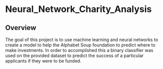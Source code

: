 # Neural_Network_Charity_Analysis


## Overview
The goal of this project is to use machine learning and neural networks to create a model to help the Alphabet Soup foundation to predict where to make investments. In order to accomplished this a binary classifier was used on the provided dataset to predict the success of a particular applicants if they were to be funded. 

